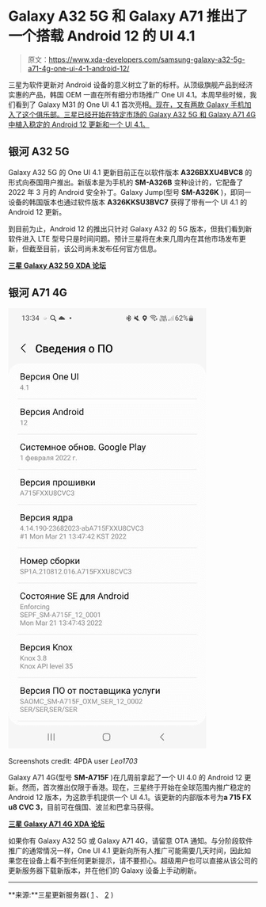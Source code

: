 # Galaxy A32 5G 和 Galaxy A71 推出了一个搭载 Android 12 的 UI 4.1

> 原文：<https://www.xda-developers.com/samsung-galaxy-a32-5g-a71-4g-one-ui-4-1-android-12/>

三星为软件更新对 Android 设备的意义树立了新的标杆。从顶级旗舰产品到经济实惠的产品，韩国 OEM 一直在所有细分市场推广 One UI 4.1。本周早些时候，我们看到了 Galaxy M31 的 One UI 4.1 首次亮相[。现在，又有两款 Galaxy 手机加入了这个俱乐部。三星已经开始在特定市场的 Galaxy A32 5G 和 Galaxy A71 4G 中植入稳定的 Android 12 更新和一个 UI 4.1。](https://www.xda-developers.com/samsung-galaxy-m31-one-ui-4-1-android-12/)

## 银河 A32 5G

Galaxy A32 5G 的 One UI 4.1 更新目前正在以软件版本 **A326BXXU4BVC8** 的形式向泰国用户推出。新版本是为手机的 **SM-A326B** 变种设计的，它配备了 2022 年 3 月的 Android 安全补丁。Galaxy Jump(型号 **SM-A326K** )，即同一设备的韩国版本也通过软件版本 **A326KKSU3BVC7** 获得了带有一个 UI 4.1 的 Android 12 更新。

到目前为止，Android 12 的推出只针对 Galaxy A32 的 5G 版本，但我们看到新软件进入 LTE 型号只是时间问题。预计三星将在未来几周内在其他市场发布更新，但截至目前，该公司尚未发布任何官方信息。

**[三星 Galaxy A32 5G XDA 论坛](https://forum.xda-developers.com/f/samsung-galaxy-a32-5g.12145/)**

## 银河 A71 4G

 <picture>![Samsung Galaxy A71 4G One UI 4.1 update](img/4bb37f125bb4222ed8574834a70aecb0.png)</picture> 

Screenshots credit: 4PDA user *Leo1703*

Galaxy A71 4G(型号 **SM-A715F** )在几周前拿起了一个 UI 4.0 的 Android 12 更新。然而，首次推出仅限于香港。现在，三星终于开始在全球范围内推广稳定的 Android 12 版本，为这款手机提供一个 UI 4.1。该更新的内部版本号为**a 715 FX u8 CVC 3**，目前可在俄国、波兰和巴拿马获得。

**[三星 Galaxy A71 4G XDA 论坛](https://forum.xda-developers.com/c/samsung-galaxy-a71.9837/)**

如果你有 Galaxy A32 5G 或 Galaxy A71 4G，请留意 OTA 通知。与分阶段软件推广的通常情况一样，One UI 4.1 更新向所有人推广可能需要几天时间，因此如果您在设备上看不到任何更新提示，请不要担心。超级用户也可以直接从该公司的更新服务器下载新版本，并在他们的 Galaxy 设备上手动刷新。

* * *

**来源:**三星更新服务器( [1](https://doc.samsungmobile.com/SM-A326K/KTC/doc.html) 、 [2](https://fota-cloud-dn.ospserver.net/firmware/SER/SM-A715F/version.xml) )